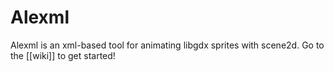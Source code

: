 # Alexml
Alexml is an xml-based tool for animating libgdx sprites with scene2d. Go to the [[wiki]] to get started!
